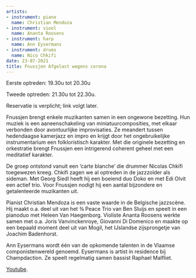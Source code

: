 ```yaml
---
artists:
- instrument: piano
  name: Christian Mendoza
- instrument: viool
  name: Ananta Roosens
- instrument: harp
  name: Ann Eysermans
- instrument: drums
  name: Nico Chkifi
date: 23-07-2021
title: Fnussjen Afgelast wegens corona
---
```

Eerste optreden: 19.30u tot 20.30u 

Tweede optreden: 21.30u tot 22.30u. 

Reservatie is verplicht; link volgt later. 

Fnussjen brengt enkele muzikanten samen in een ongewone bezetting. Hun muziek is een aaneenschakeling van miniatuurcomposities, met elkaar verbonden door avontuurlijke improvisaties. Ze meandert tussen hedendaagse kamerjazz en impro en krijgt door het ongebruikelijke instrumentarium een folkloristisch karakter. Met die originele bezetting en orkestratie brengt Fnussjen een intrigerend coherent geheel met een meditatief karakter. 

De groep ontstond vanuit een ‘carte blanche’ die drummer Nicolas Chkifi toegewezen kreeg. Chkifi zagen we al optreden in de jazzzolder als sideman. Met Georg Siedl heeft hij een boeiend duo Doko en met Edi Olvit een actief trio. Voor Fnussjen nodigt hij een aantal bijzondere en getalenteerde muzikanten uit. 

Pianist Christian Mendoza is een vaste waarde in de Belgische jazzscène. Hij maakt o.a. deel uit van het ¾ Peace Trio van Ben Sluijs en speelt in een pianoduo met Heleen Van Haegenborg.
Violiste Ananta Roosens werkte samen met o.a. Joris Vanvinckenroye, Giovanni Di Domenico en maakte op een bepaald moment deel uit van Mogil, het IJslandse zijsprongetje van Joachim Badenhorst. 

Ann Eysermans wordt één van de opkomende talenten in de Vlaamse componistenwereld genoemd. Eysermans is artist in residence bij Champdaction. Ze speelt regelmatig samen bassist Raphael Malfliet. 

[Youtube](https://www.youtube.com/watch?v=XM8YIeTb31U).